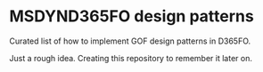 # MSDYND365FO design patterns
Curated list of how to implement GOF design patterns in D365FO.

Just a rough idea. Creating this repository to remember it later on.
